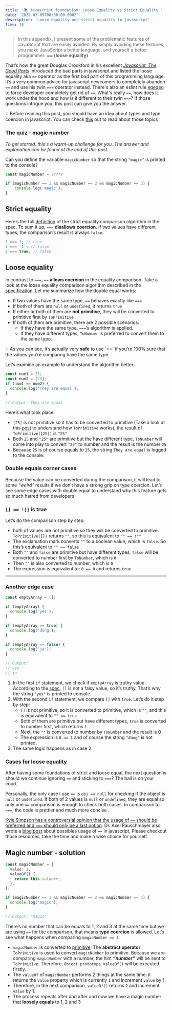 ```yaml
---
title: '📚 Javascript foundation: Loose Equality vs Strict Equality '
date: '2022-03-05T00:00:00.000Z'
description: 'Loose equality and strict equality in javascript'
time: 10
---
```


> In this appendix, I present some of the problematic features of JavaScript that are easily avoided. By simply avoiding these features, you make JavaScript a better language, and yourself a better programmer:
> **== (loose equality)**

That’s how the great Douglas Crockford in his excellent _[Javascript: The Good Parts](https://www.amazon.de/-/en/Douglas-Crockford/dp/0596517742)_ introduced the bad parts in javascript and listed the loose equality aka `==` operator as the first bad part of this programming language. It’s a very common advice for javascript newcomers to completely abandon `==` and use his twin `===` operator instead. There's also an eslint rule [eqeqeq](https://eslint.org/docs/rules/eqeqeq) to force developer completely get rid of `==`. What's really `==`, how does it work under the hood and how is it different to their twin `===`? If those questions intrigue you, this post can give you the answer.

<aside>
💡 Before reading this post, you should have an idea about types and type coercion in javascript. You can check <a href="https://kkhanhluu.github.io/types-in-javascript/" target="__blank">this</a> out to read about those topics

</aside>

### The quiz - magic number

_To get started, this's a warm-up challenge for you. The answer and explanation can be found at the end of this post._

Can you define the variable `magicNumber` so that the string `"magic"` is printed to the console?

```jsx
const magicNumber = ?????

if (magicNumber == 1 && magicNumber == 2 && magicNumber == 3) {
	console.log('magic');
}
```

## Strict equality

Here’s the full [definition](https://262.ecma-international.org/5.1/#sec-11.9.6) of the strict equality comparison algorithm in the spec. To sum it up, `===` **disallows** **coercion**. If two values have different types, the comparison’s result is always `false`.

```jsx
1 === 1; // true
1 === '1'; // false
1 === true; // false
```

## Loose equality

In contrast to `===`, `==` **allows coercion** in the equality comparison. Take a look at the loose equality comparison algorithm described in the [specification](https://262.ecma-international.org/5.1/#sec-11.9.3). Let me summarize how the double equal works:

- If two values have the same type, `==` behaves exactly like `===`
- If both of them are `null` or `undefined`, it returns `true`
- If either or both of them are **not primitive**, they will be converted to primitive first by `ToPrimitive`
- If both of them are primitive, there are 2 possible scenarios:
  - If they have the same type, `===`’s algorithm is applied.
  - If they have different types, `ToNumber` is preferred to convert them to the same type.

<aside>
💡 As you can see, it’s actually very <b>safe</b> to use `==` if you're 100% sure that the values you’re comparing have the same type.

</aside>

Let’s examine an example to understand the algorithm better:

```jsx
const num1 = 25;
const num2 = [25];
if (num1 == num2) {
  console.log('They are equal');
}

// Output: They are equal
```

Here’s what took place:

- `[25]` is not primitive so it has to be converted to primitive (Take a look at this [post](https://kkhanhluu.github.io/types-in-javascript/) to understand how `ToPrimitive` works), the result of `ToPrimitive([25])` is `"25"`
- Both `25` and `"25"` are primitive but the have different type, `ToNumber` will come into play to convert `"25"` to number and the result is the number `25`
- Because `25` is of course equals to `25`, the string `They are equal` is logged to the console.

### Double equals corner cases

Because the value can be converted during the comparison, it will lead to some _“weird”_ results if we don’t have a strong grip on type coercion. Let’s see some edge cases with double equal to understand why this feature gets so much hatred from developers

### `[] == ![]` is true

Let’s do the comparison step by step:

- both of values are not primitive so they will be converted to primitive. `ToPrimitive([])` returns `""`, so this is equivalent to `"" == !""`
- The exclamation mark converts `""` to a boolean value, which is `false`. So this’s equivalent to `"" == false`
- Both `""` and `false` are primitive but have different types, `false` will be converted to number first by `ToNumber`, which is `0`
- Then `""` is also converted to number, which is `0`
- The expression is equivalent to: `0 == 0` and returns `true`

---

### Another edge case

```jsx
const emptyArray = [];

if (emptyArray) {
  console.log('yes');
}

if (emptyArray == true) {
  console.log('đúng');
}

if (emptyArray == false) {
  console.log('ja');
}

// Output:
// yes
// ja
```

1. In the first `if` statement, we check if `emptyArray` is truthy value. According to the [spec](https://262.ecma-international.org/5.1/#sec-9.2), `[]` is not a falsy value, so it’s truthy. That’s why the string `"yes"` is printed to console.
2. With the second `if` statement, we compare `[]` with `true`. Let’s do it step by step:
   - `[]` is not primitive, so it is converted to primitive, which is `""`, and this is equivalent to `"" == true`
   - Both of them are primitive but have different types, `true` is converted to number first, which returns `1`
   - Next, the `""` is converted to number by `ToNumber` and the result is 0
   - The expression is `0 == 1` and of course the string `"đúng"` is not printed.
3. The same logic happens as in case 2.

### Cases for loose equality

After having some foundations of strict and loose equal, the next question is should we continue ignoring `==` and sticking to `===`? The ball is on your court.

Personally, the only case I use `==` is `obj == null` for checking if the object is `null` or `undefined`. If both of 2 values is `null` or `undefined`, they are equal so only one `==` comparison is enough to check both cases. In comparison to `===`, the code is prettier and much more concise .

[Kyle Simpson has a controversial opinion that the usage of `==` should be preferred and `===` should only be a last option](https://levelup.gitconnected.com/kyle-simpson-ive-forgotten-more-javascript-than-most-people-ever-learn-3bddc6c13e93). Dr. Axel Rauschmayer also wrote a [blog post](https://2ality.com/2011/12/strict-equality-exemptions.html) about possibles usage of `==` in javascript. Please checkout those resources, take the time and make a wise choice for yourself.

## Magic number - solution

```jsx
const magicNumber = {
  value: 1,
  valueOf() {
    return this.value++;
  },
};

if (magicNumber == 1 && magicNumber == 2 && magicNumber == 3) {
  console.log('magic');
}

// Output: "magic"
```

There’s no number that can be equals to 1, 2 and 3 at the same time but we are using `==` for the comparison, that means **type coercion** is allowed. Let’s see what happens when comparing `magicNumber == 1`

- `magicNumber` is converted to [primitive](https://kkhanhluu.github.io/types-in-javascript/). The **abstract operator** `ToPrimitive` is used to convert `magicNumber` to primitive. Because we are comparing `magicNumber` with a number, the hint **_“number”_** will be sent to `ToPrimitive`. Therefore, `Object.prototype.valueOf()` will be executed firstly.
- The `valueOf` of `magicNumber` performs 2 things at the same time: it returns the `value` property which is currently `1` and increment `value` by 1.
- Therefore, in the next comparison, `valueOf()` returns `2` and increment `value` by 1.
- The process repeats after and after and now we have a magic number that **loosely equals** to 1, 2 and 3
